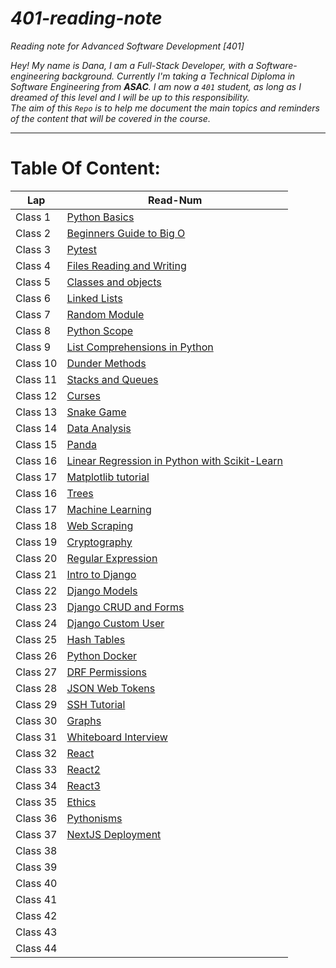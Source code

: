 # *401-reading-note*
*Reading note for Advanced Software Development [401]*

*Hey! My name is Dana, I am a Full-Stack Developer, with a Software-engineering background. Currently I'm taking a Technical Diploma in Software Engineering from ***ASAC***.*
*I am now a `401` student, as long as I dreamed of this level and I will be up to this responsibility.* <br>
*The aim of this `Repo` is to help me document the main topics and reminders of the content that will be covered in the course.*
<hr>

# Table Of Content:
|       Lap         | Read-Num                                                                              |  
|  --------------   | -----------------------------------------------------------------------------------   | 
|    Class 1        | [Python Basics]()| 
|    Class 2        | [Beginners Guide to Big O]()| 
|    Class 3        | [Pytest]()| 
|    Class 4        | [Files Reading and Writing]()| 
|    Class 5        | [Classes and objects]()| 
|    Class 6        | [Linked Lists]()| 
|    Class 7        | [Random Module]()| 
|    Class 8        | [Python Scope]()| 
|    Class 9        | [List Comprehensions in Python]()|
|    Class 10       | [Dunder Methods]()| 
|    Class 11       | [Stacks and Queues]()| 
|    Class 12       | [Curses]()| 
|    Class 13       | [Snake Game]()| 
|    Class 14       | [Data Analysis]()| 
|    Class 15       | [Panda]()| 
|    Class 16       | [Linear Regression in Python with Scikit-Learn]()| 
|    Class 17       | [Matplotlib tutorial]()| 
|    Class 16       | [Trees]()| 
|    Class 17       | [Machine Learning]()| 
|    Class 18       | [Web Scraping]()| 
|    Class 19       | [Cryptography]()| 
|    Class 20       | [Regular Expression]()| 
|    Class 21       | [Intro to Django]()| 
|    Class 22       | [Django Models]()|
|    Class 23       | [Django CRUD and Forms]()| 
|    Class 24       | [Django Custom User]()| 
|    Class 25       | [Hash Tables]()| 
|    Class 26       | [Python Docker]()| 
|    Class 27       | [DRF Permissions]()| 
|    Class 28       | [JSON Web Tokens]()|
|    Class 29       | [SSH Tutorial]()| 
|    Class 30       | [Graphs]()| 
|    Class 31       | [Whiteboard Interview]()| 
|    Class 32       | [React]()| 
|    Class 33       | [React2]()| 
|    Class 34       | [React3]()| 
|    Class 35       | [Ethics]()| 
|    Class 36       | [Pythonisms]()| 
|    Class 37       | [NextJS Deployment]()|
|    Class 38       | []()| 
|    Class 39       | []()| 
|    Class 40       | []()| 
|    Class 41       | []()| 
|    Class 42       | []()| 
|    Class 43       | []()|
|    Class 44       | []()|
